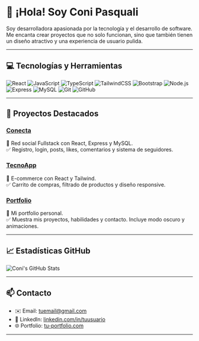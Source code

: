 # 👋 ¡Hola! Soy Coni Pasquali

Soy desarrolladora apasionada por la tecnología y el desarrollo de software. Me encanta crear proyectos que no solo funcionan, sino que también tienen un diseño atractivo y una experiencia de usuario pulida.

---

## 💻 Tecnologías y Herramientas

![React](https://img.shields.io/badge/-React-61DAFB?style=for-the-badge&logo=react&logoColor=white)
![JavaScript](https://img.shields.io/badge/-JavaScript-F7DF1E?style=for-the-badge&logo=javascript&logoColor=black)
![TypeScript](https://img.shields.io/badge/-TypeScript-3178C6?style=for-the-badge&logo=typescript&logoColor=white)
![TailwindCSS](https://img.shields.io/badge/-TailwindCSS-06B6D4?style=for-the-badge&logo=tailwind-css&logoColor=white)
![Bootstrap](https://img.shields.io/badge/-Bootstrap-7952B3?style=for-the-badge&logo=bootstrap&logoColor=white)
![Node.js](https://img.shields.io/badge/-Node.js-339933?style=for-the-badge&logo=node.js&logoColor=white)
![Express](https://img.shields.io/badge/-Express-000000?style=for-the-badge&logo=express&logoColor=white)
![MySQL](https://img.shields.io/badge/-MySQL-4479A1?style=for-the-badge&logo=mysql&logoColor=white)
![Git](https://img.shields.io/badge/-Git-F05032?style=for-the-badge&logo=git&logoColor=white)
![GitHub](https://img.shields.io/badge/-GitHub-181717?style=for-the-badge&logo=github&logoColor=white)

---

## 🚀 Proyectos Destacados

### [Conecta](https://github.com/tuusuario/conecta)
📌 Red social Fullstack con React, Express y MySQL.  
✅ Registro, login, posts, likes, comentarios y sistema de seguidores.

### [TecnoApp](https://github.com/tuusuario/tecnoapp)
📌 E-commerce con React y Tailwind.  
✅ Carrito de compras, filtrado de productos y diseño responsive.

### [Portfolio](https://github.com/tuusuario/portfolio)
📌 Mi portfolio personal.  
✅ Muestra mis proyectos, habilidades y contacto. Incluye modo oscuro y animaciones.

---

## 📈 Estadísticas GitHub

![Coni's GitHub Stats](https://github-readme-stats.vercel.app/api?username=tuusuario&show_icons=true&theme=radical)

---

## 📫 Contacto

- ✉️ Email: tuemail@gmail.com  
- 🔗 LinkedIn: [linkedin.com/in/tuusuario](https://linkedin.com/in/tuusuario)  
- 🌐 Portfolio: [tu-portfolio.com](https://tu-portfolio.com)  

---


